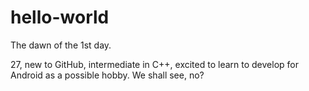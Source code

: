 # hello-world
The dawn of the 1st day.

27, new to GitHub, intermediate in C++, excited to learn to develop for Android as a possible hobby. We shall see, no?
